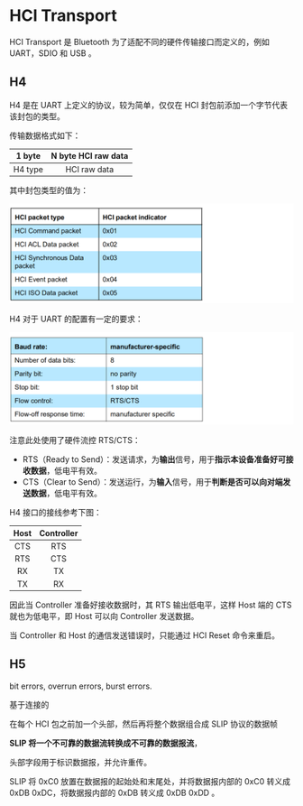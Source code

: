 # HCI Transport

HCI Transport 是 Bluetooth 为了适配不同的硬件传输接口而定义的，例如 UART，SDIO 和 USB 。

## H4

H4 是在 UART 上定义的协议，较为简单，仅仅在 HCI 封包前添加一个字节代表该封包的类型。

传输数据格式如下：

| 1 byte  | N byte HCI raw data |
| :-----: | :-----------------: |
| H4 type |    HCI raw data     |

其中封包类型的值为：

![](images/image-20210620153604328.png)

H4 对于 UART 的配置有一定的要求：

![](images/image-20210620153955928.png)

注意此处使用了硬件流控 RTS/CTS：

- RTS（Ready to Send）：发送请求，为**输出**信号，用于**指示本设备准备好可接收数据**，低电平有效。
- CTS（Clear to Send）：发送运行，为**输入**信号，用于**判断是否可以向对端发送数据**，低电平有效。

H4 接口的接线参考下图：

| Host | Controller |
| :--: | :--------: |
| CTS  |    RTS     |
| RTS  |    CTS     |
|  RX  |     TX     |
|  TX  |     RX     |

因此当 Controller 准备好接收数据时，其 RTS 输出低电平，这样 Host 端的 CTS 就也为低电平，即 Host 可以向 Controller 发送数据。

当 Controller 和 Host 的通信发送错误时，只能通过 HCI Reset 命令来重启。

## H5

bit errors, overrun errors, burst errors.

基于连接的

在每个 HCI 包之前加一个头部，然后再将整个数据组合成 SLIP 协议的数据帧

**SLIP 将一个不可靠的数据流转换成不可靠的数据报流**，

头部字段用于标识数据报，并允许重传。

SLIP 将 0xC0 放置在数据报的起始处和末尾处，并将数据报内部的 0xC0 转义成 0xDB 0xDC，将数据报内部的 0xDB 转义成 0xDB 0xDD 。

